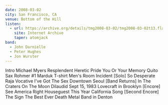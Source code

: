 ```yaml
---
date: 2008-03-02
city: San Francisco, CA
venue: Bottom of the Hill
listen:
  - url: https://archive.org/details/tmg2008-03-02/tmg2008-03-02t13.flac
    site: Internet Archive
    taper: atomjack
band:
  - John Darnielle
  - Peter Hughes
  - Jon Wurster
---
```

Intro
Michael Myers Resplendent
Heretic Pride
You Or Your Memory
Quito
Sax Rohmer #1
Marduk T-shirt Men's Room Incident
[Solo]
So Desperate
Raja Vocative
I've Got The Sex
Downtown Seoul
[Band Returns]
In The Craters On The Moon
Dilaudid
Sept 15, 1983
Lovecraft in Brooklyn
[Encore]
See America Right
Houseguest
This Year
California Song
[Second Encore]
The Sign
The Best Ever Death Metal Band in Denton 